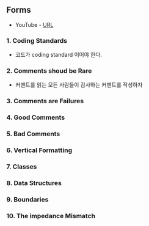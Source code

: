 ## Forms

- YouTube - <a href="https://www.youtube.com/watch?v=PX5IUNdLSzg&list=PLeQ0NTYUDTmMM71Jn1scbEYdLFHz5ZqFA&index=7">URL</a>

### 1. Coding Standards

- 코드가 coding standard 이어야 한다.

### 2. Comments shoud be Rare

- 커멘트를 읽는 모든 사람들이 감사하는 커멘트를 작성하자

### 3. Comments are Failures

### 4. Good Comments

### 5. Bad Comments

### 6. Vertical Formatting

### 7. Classes

### 8. Data Structures

### 9. Boundaries

### 10. The impedance Mismatch
